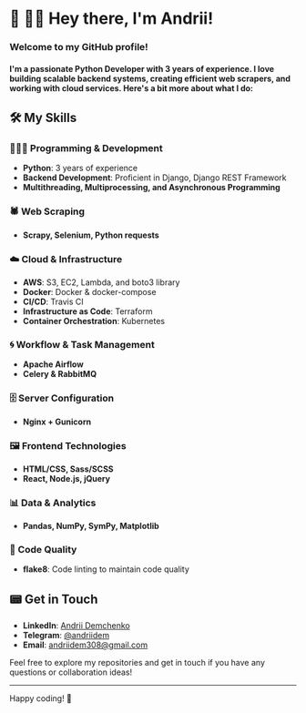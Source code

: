 # 👋 👨🏻 Hey there, I'm Andrii!

### Welcome to my GitHub profile! 
#### I'm a passionate Python Developer with 3 years of experience. I love building scalable backend systems, creating efficient web scrapers, and working with cloud services. Here's a bit more about what I do:

## 🛠️ My Skills

### 👨🏻‍💻 Programming & Development
- **Python**: 3 years of experience
- **Backend Development**: Proficient in Django, Django REST Framework
- **Multithreading, Multiprocessing, and Asynchronous Programming**

### 🕷 Web Scraping
- **Scrapy, Selenium, Python requests**

### ☁️ Cloud & Infrastructure
- **AWS**: S3, EC2, Lambda, and boto3 library
- **Docker**: Docker & docker-compose
- **CI/CD**: Travis CI
- **Infrastructure as Code**: Terraform
- **Container Orchestration**: Kubernetes

### 🌀 Workflow & Task Management
- **Apache Airflow**
- **Celery & RabbitMQ**

### 🗄 Server Configuration
- **Nginx + Gunicorn**

### 🖼 Frontend Technologies
- **HTML/CSS, Sass/SCSS**
- **React, Node.js, jQuery**

### 📊 Data & Analytics
- **Pandas, NumPy, SymPy, Matplotlib**

### 📝 Code Quality
- **flake8**: Code linting to maintain code quality

## 📟 Get in Touch

- **LinkedIn**: [Andrii Demchenko](https://www.linkedin.com/in/andriidem/)
- **Telegram**: [@andriidem](https://t.me/andriidem)
- **Email**: [andriidem308@gmail.com](mailto:andriidem308@gmail.com)

Feel free to explore my repositories and get in touch if you have any questions or collaboration ideas!

---

Happy coding! 🚀
